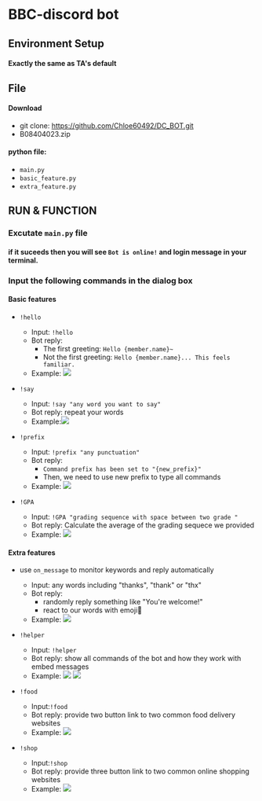 # BBC-discord bot

## Environment Setup

#### Exactly the same as TA's default

## File

#### Download
* git clone: https://github.com/Chloe60492/DC_BOT.git
* B08404023.zip

#### python file:

* `main.py`
* `basic_feature.py`
* `extra_feature.py`


## RUN & FUNCTION


### Excutate `main.py` file
#### if it suceeds then you will see `Bot is online!` and login message in your terminal. 


### Input the following commands in the dialog box

#### Basic features
* `!hello`
    * Input: `!hello`
    * Bot reply: 
        * The first greeting: `Hello {member.name}~`
        * Not the first greeting: `Hello {member.name}... This feels familiar.`
    * Example: ![](https://hackmd.io/_uploads/rJT3l9Orn.png)

* `!say`
    * Input: `!say "any word you want to say"`
    * Bot reply: repeat your words
    * Example:![](https://hackmd.io/_uploads/ByE-Z5drh.png)

* `!prefix`
    * Input: `!prefix "any punctuation"`
    * Bot reply:
        * `Command prefix has been set to "{new_prefix}"`
        * Then, we need to use new prefix to type all commands
    * Example: 
        ![](https://hackmd.io/_uploads/r1hXb9dH3.png)

* `!GPA`
    * Input: `!GPA "grading sequence with space between two grade "`
    * Bot reply: Calculate the average of the grading sequece we provided
    * Example:
        ![](https://hackmd.io/_uploads/S1VnJcOr3.png)


#### Extra features
* use `on_message` to monitor keywords and reply automatically
    * Input: any words including "thanks", "thank" or "thx"
    * Bot reply: 
        * randomly reply something like "You're welcome!"
        * react to our words with emoji🤗
    * Example:
        ![](https://hackmd.io/_uploads/By19_cdHn.png)

* `!helper`
    * Input: `!helper`
    * Bot reply: show all commands of the bot and how they work with embed messages
    * Example:
        ![](https://hackmd.io/_uploads/ByIuq5dr2.png)
![](https://hackmd.io/_uploads/ByxK5qdr3.png)

* `!food`
    * Input:`!food`
    * Bot reply: provide two button link to two common food delivery websites
    * Example:
        ![](https://hackmd.io/_uploads/rkK-VsOBh.png)

* `!shop`
    * Input:`!shop`
    * Bot reply: provide three button link to two common online shopping websites
    * Example:
        ![](https://hackmd.io/_uploads/BkZ7NsOBn.png)
